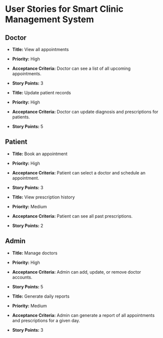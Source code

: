 # User Stories for Smart Clinic Management System

## Doctor
- **Title:** View all appointments
- **Priority:** High
- **Acceptance Criteria:** Doctor can see a list of all upcoming appointments.
- **Story Points:** 3

- **Title:** Update patient records
- **Priority:** High
- **Acceptance Criteria:** Doctor can update diagnosis and prescriptions for patients.
- **Story Points:** 5

## Patient
- **Title:** Book an appointment
- **Priority:** High
- **Acceptance Criteria:** Patient can select a doctor and schedule an appointment.
- **Story Points:** 3

- **Title:** View prescription history
- **Priority:** Medium
- **Acceptance Criteria:** Patient can see all past prescriptions.
- **Story Points:** 2

## Admin
- **Title:** Manage doctors
- **Priority:** High
- **Acceptance Criteria:** Admin can add, update, or remove doctor accounts.
- **Story Points:** 5

- **Title:** Generate daily reports
- **Priority:** Medium
- **Acceptance Criteria:** Admin can generate a report of all appointments and prescriptions for a given day.
- **Story Points:** 3
